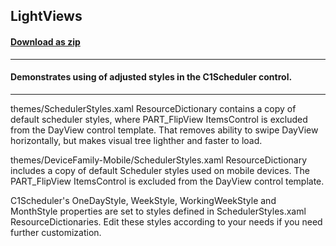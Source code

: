 ## LightViews
#### [Download as zip](https://downgit.github.io/#/home?url=https://github.com/GrapeCity/ComponentOne-UWP-Samples/tree/master/C1.UWP.Schedule/CS/LightViews)
____
#### Demonstrates using of adjusted styles in the C1Scheduler control.
____
themes/SchedulerStyles.xaml ResourceDictionary contains a copy of default scheduler styles, where PART_FlipView ItemsControl is excluded from the DayView control template.
That removes ability to swipe DayView horizontally, but makes visual tree lighther and faster to load.


themes/DeviceFamily-Mobile/SchedulerStyles.xaml ResourceDictionary includes a copy of default Scheduler styles used on mobile devices. 
The PART_FlipView ItemsControl is excluded from the DayView control template.


C1Scheduler's OneDayStyle, WeekStyle, WorkingWeekStyle and MonthStyle properties are set to styles defined in SchedulerStyles.xaml ResourceDictionaries. 
Edit these styles according to your needs if you need further customization.
